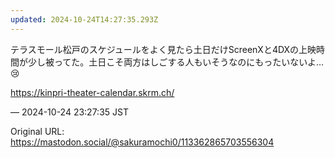 ```yaml
---
updated: 2024-10-24T14:27:35.293Z
---
```


<p>テラスモール松戸のスケジュールをよく見たら土日だけScreenXと4DXの上映時間が少し被ってた。土日こそ両方はしごする人もいそうなのにもったいないよ…😢</p><p><a href="https://kinpri-theater-calendar.skrm.ch/" target="_blank" rel="nofollow noopener noreferrer" translate="no"><span class="invisible">https://</span><span class="ellipsis">kinpri-theater-calendar.skrm.c</span><span class="invisible">h/</span></a></p>

&mdash; 2024-10-24 23:27:35 JST

Original URL: https://mastodon.social/@sakuramochi0/113362865703556304
